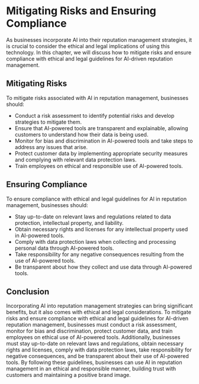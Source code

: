 Mitigating Risks and Ensuring Compliance
=========================================================================================================================

As businesses incorporate AI into their reputation management strategies, it is crucial to consider the ethical and legal implications of using this technology. In this chapter, we will discuss how to mitigate risks and ensure compliance with ethical and legal guidelines for AI-driven reputation management.

Mitigating Risks
----------------

To mitigate risks associated with AI in reputation management, businesses should:

* Conduct a risk assessment to identify potential risks and develop strategies to mitigate them.
* Ensure that AI-powered tools are transparent and explainable, allowing customers to understand how their data is being used.
* Monitor for bias and discrimination in AI-powered tools and take steps to address any issues that arise.
* Protect customer data by implementing appropriate security measures and complying with relevant data protection laws.
* Train employees on ethical and responsible use of AI-powered tools.

Ensuring Compliance
-------------------

To ensure compliance with ethical and legal guidelines for AI in reputation management, businesses should:

* Stay up-to-date on relevant laws and regulations related to data protection, intellectual property, and liability.
* Obtain necessary rights and licenses for any intellectual property used in AI-powered tools.
* Comply with data protection laws when collecting and processing personal data through AI-powered tools.
* Take responsibility for any negative consequences resulting from the use of AI-powered tools.
* Be transparent about how they collect and use data through AI-powered tools.

Conclusion
----------

Incorporating AI into reputation management strategies can bring significant benefits, but it also comes with ethical and legal considerations. To mitigate risks and ensure compliance with ethical and legal guidelines for AI-driven reputation management, businesses must conduct a risk assessment, monitor for bias and discrimination, protect customer data, and train employees on ethical use of AI-powered tools. Additionally, businesses must stay up-to-date on relevant laws and regulations, obtain necessary rights and licenses, comply with data protection laws, take responsibility for negative consequences, and be transparent about their use of AI-powered tools. By following these guidelines, businesses can use AI in reputation management in an ethical and responsible manner, building trust with customers and maintaining a positive brand image.
